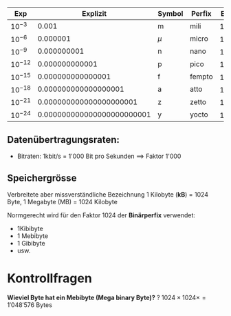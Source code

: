 
| Exp        | Explizit                   | Symbol | Perfix | Exp.      | Explizit                          | Symbo | Prefix |
| ---------- | -------------------------- | ------ | ------ | --------- | --------------------------------- | ----- | ------ |
| $10^{-3}$  | 0.001                      | m      | mili   | $10^{3}$  | 1'000                             | k     | kilo   |
| $10^{-6}$  | 0.000001                   | $\mu$  | micro  | $10^{6}$  | 1'000'000                         | M     | Mega   |
| $10^{-9}$  | 0.000000001                | n      | nano   | $10^{9}$  | 1'000'000'000                     | G     | Giga   |
| $10^{-12}$ | 0.000000000001             | p      | pico   | $10^{12}$ | 1'000'000'000'000                 | T     | Terra  |
| $10^{-15}$ | 0.000000000000001          | f      | fempto | $10^{15}$ | 1'000'000'000'000'000             | P     | Peta   |
| $10^{-18}$ | 0.000000000000000001       | a      | atto   | $10^{18}$ | 1'000'000'000'000'000'000         | E     | Exa    |
| $10^{-21}$ | 0.000000000000000000001    | z      | zetto  | $10^{21}$ | 1'000'000'000'000'000'000'000     | Z     | Zetta  |
| $10^{-24}$ | 0.000000000000000000000001 | y      | yocto  | $10^{24}$ | 1'000'000'000'000'000'000'000'000 | Y     | Yotta  |

## Datenübertragungsraten:
- Bitraten: 1kbit/s = 1'000 Bit pro Sekunden   ==> Faktor 1'000


## Speichergrösse
Verbreitete aber missverständliche Bezeichnung
1 Kilobyte (**kB**) = 1024 Byte, 1 Megabyte (MB) = 1024 Kilobyte

Normgerecht wird für den Faktor 1024 der **Binärperfix** verwendet:
- 1Kibibyte
- 1 Mebibyte
- 1 Gibibyte
- usw.


# Kontrollfragen
**Wieviel Byte hat ein Mebibyte (Mega binary Byte)?**
?
$1024 \times 1024\times = 1'048'576 \text{ Bytes}$

